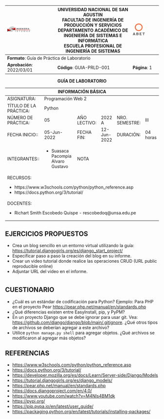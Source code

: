 <div align="center">
<table>
    <theader>
        <tr>
            <td><img src="https://github.com/rescobedoq/pw2/blob/main/epis.png?raw=true" alt="EPIS" style="width:50%; height:auto"/></td>
            <th>
                <span style="font-weight:bold;">UNIVERSIDAD NACIONAL DE SAN AGUSTIN</span><br />
                <span style="font-weight:bold;">FACULTAD DE INGENIERÍA DE PRODUCCIÓN Y SERVICIOS</span><br />
                <span style="font-weight:bold;">DEPARTAMENTO ACADÉMICO DE INGENIERÍA DE SISTEMAS E INFORMÁTICA</span><br />
                <span style="font-weight:bold;">ESCUELA PROFESIONAL DE INGENIERÍA DE SISTEMAS</span>
            </th>
            <td><img src="https://github.com/rescobedoq/pw2/blob/main/abet.png?raw=true" alt="ABET" style="width:50%; height:auto"/></td>
        </tr>
    </theader>
    <tbody>
        <tr><td colspan="3"><span style="font-weight:bold;">Formato</span>: Guía de Práctica de Laboratorio</td></tr>
        <tr><td><span style="font-weight:bold;">Aprobación</span>:  2022/03/01</td><td><span style="font-weight:bold;">Código</span>: GUIA-PRLD-001</td><td><span style="font-weight:bold;">Página</span>: 1</td></tr>
    </tbody>
</table>
</div>

<div align="center">
<span style="font-weight:bold;">GUÍA DE LABORATORIO</span><br />
</div>


<table>
<theader>
<tr><th colspan="6">INFORMACIÓN BÁSICA</th></tr>
</theader>
<tbody>
<tr><td>ASIGNATURA:</td><td colspan="5">Programación Web 2</td></tr>
<tr><td>TÍTULO DE LA PRÁCTICA:</td><td colspan="5">Python</td></tr>
<tr>
<td>NÚMERO DE PRÁCTICA:</td><td>05</td><td>AÑO LECTIVO:</td><td>2022 A</td><td>NRO. SEMESTRE:</td><td>III</td>
</tr>
<tr>
<td>FECHA INICIO::</td><td>05-Jun-2022</td><td>FECHA FIN:</td><td>12-Jun-2022</td><td>DURACIÓN:</td><td>04 horas</td>
</tr>
<tr>
<td>INTEGRANTES::</td><td>
<ul>
<li>Suasaca Pacompia Alvaro Gustavo</li>

</ul>
<td>NOTA</td><td></td><td></td><td></td>
</td>
</tr>
<tr><td colspan="6">RECURSOS:
    <ul>
        <li>https://www.w3schools.com/python/python_reference.asp</li>
        <li>https://docs.python.org/3/tutorial/</li>
    </ul>
</td>
</<tr>
<tr><td colspan="6">DOCENTES:
<ul>
<li>Richart Smith Escobedo Quispe - rescobedoq@unsa.edu.pe</li>
</ul>
</td>
</<tr>
</tdbody>
</table>



## EJERCICIOS PROPUESTOS
-   Crea un blog sencillo en un entorno virtual utilizando la guía: https://tutorial.djangogirls.org/es/django_start_project/
-   Especificar paso a paso la creación del blog en su informe.
-   Crear un video tutorial donde realice las operaciones CRUD (URL public reproducible online)
-   Adjuntar URL del video en el informe.
#

## CUESTIONARIO
-   ¿Cuál es un estándar de codificación para Python? Ejemplo: Para PHP en el proyecto Pear https://pear.php.net/manual/en/standards.php
-   ¿Qué diferencias existen entre EasyInstall, pip, y PyPM?
-   En un proyecto Django que se debe ignorar para usar git. Vea: https://github.com/django/django/blob/main/.gitignore. ¿Qué otros tipos de archivos se deberían agregar a este archivo?
-   Utilice ```python manage.py shell``` para agregar objetos. ¿Qué archivos se modificaron al agregar más objetos?

## REFERENCIAS
-   https://www.w3schools.com/python/python_reference.asp
-   https://docs.python.org/3/tutorial/
-   https://developer.mozilla.org/es/docs/Learn/Server-side/Django/Models
-   https://tutorial.djangogirls.org/es/django_models/
-   https://pear.php.net/manual/en/standards.php
-   https://docs.djangoproject.com/en/4.0/
-   https://www.youtube.com/watch?v=M4NIs4BM1dk
-   https://pypi.org/
-   https://pip.pypa.io/en/latest/user_guide/
-   https://packaging.python.org/en/latest/tutorials/installing-packages/

